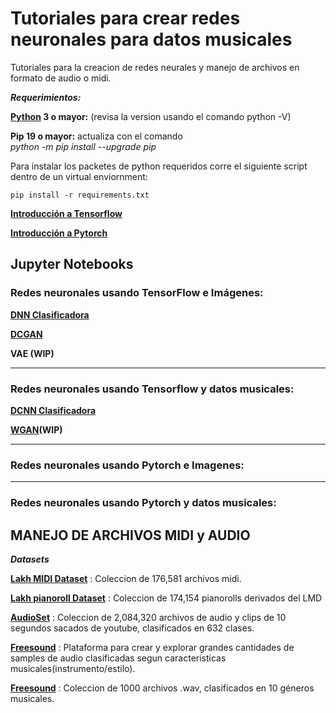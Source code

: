 # Tutoriales para crear redes neuronales para datos musicales

Tutoriales para la creacion de redes neurales y manejo de archivos en formato de audio o midi.

***Requerimientos:***

**[Python](https://www.python.org/downloads/release/python-374/) 3 o mayor:**  (revisa la version usando el comando python  -V) 

**Pip 19 o mayor:** actualiza con el comando  
*python -m pip install --upgrade pip*


Para instalar los packetes de python requeridos corre el siguiente script dentro de un virtual enviornment:


`pip install -r requirements.txt`

**[Introducción a Tensorflow](https://github.com/CreativAI-UC/Tutoriales/blob/master/TutorialTensorflow.md)**  

**[Introducción a Pytorch](https://github.com/CreativAI-UC/Tutoriales/blob/master/TutorialPytorch.md)**

## 	Jupyter Notebooks

### Redes neuronales usando TensorFlow e Imágenes:

**[DNN Clasificadora](https://github.com/CreativAI-UC/Tutoriales/blob/master/1_1_dnn_tf_imagenes.ipynb)**

**[DCGAN](https://github.com/CreativAI-UC/Tutoriales/blob/master/1_2_dcgan_tf_imagenes.ipynb)**

**VAE (WIP)**
___
### Redes neuronales usando Tensorflow y datos musicales:
**[DCNN Clasificadora](https://github.com/CreativAI-UC/Tutoriales/blob/master/2_1_dcnn_tf_audio.ipynb)**

**[WGAN](https://github.com/CreativAI-UC/Tutoriales/blob/master/2_2_wgan_tf_audio_WIP.ipynb)(WIP)**
___
### Redes neuronales usando Pytorch e Imagenes:
___
### Redes neuronales usando Pytorch y datos musicales:


## 	MANEJO DE ARCHIVOS MIDI y AUDIO

***Datasets***

**[Lakh MIDI Dataset](https://colinraffel.com/projects/lmd/)** : Coleccion de 176,581 archivos midi.

**[Lakh pianoroll Dataset](https://salu133445.github.io/lakh-pianoroll-dataset/)** : Coleccion de 174,154 pianorolls derivados del LMD  


**[AudioSet](https://research.google.com/audioset/)** : Coleccion de 2,084,320 archivos de audio y clips de 10 segundos sacados de youtube, clasificados en 632 clases.


**[Freesound](https://annotator.freesound.org/fsd/explore/)** : Plataforma para crear y explorar grandes cantidades de samples de audio clasificadas segun caracteristicas musicales(instrumento/estilo).

**[Freesound](https://www.kaggle.com/andradaolteanu/gtzan-dataset-music-genre-classification)** : Coleccion de 1000 archivos .wav, clasificados en 10 géneros musicales.





